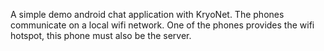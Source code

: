A simple demo android chat application with KryoNet.
The phones communicate on a local wifi network.
One of the phones provides the wifi hotspot, this phone must also be the server. 
